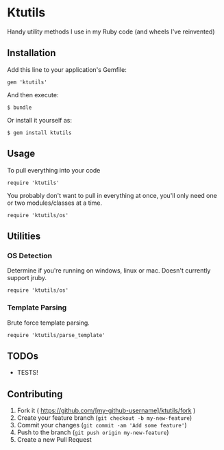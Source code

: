 # Ktutils

Handy utility methods I use in my Ruby code (and wheels I've reinvented)

## Installation

Add this line to your application's Gemfile:

    gem 'ktutils'

And then execute:

    $ bundle

Or install it yourself as:

    $ gem install ktutils

## Usage

To pull everything into your code

    require 'ktutils'

You probably don't want to pull in everything at once, you'll only need one
or two modules/classes at a time.

    require 'ktutils/os'

## Utilities

### OS Detection

Determine if you're running on windows, linux or mac. Doesn't currently
support jruby.

    require 'ktutils/os'

### Template Parsing

Brute force template parsing.

    require 'ktutils/parse_template'

## TODOs

+ TESTS!

## Contributing

1. Fork it ( https://github.com/[my-github-username]/ktutils/fork )
2. Create your feature branch (`git checkout -b my-new-feature`)
3. Commit your changes (`git commit -am 'Add some feature'`)
4. Push to the branch (`git push origin my-new-feature`)
5. Create a new Pull Request

